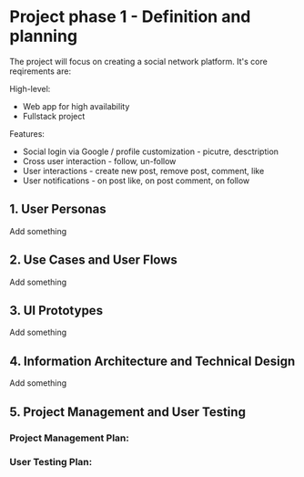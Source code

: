 # Project phase 1 - Definition and planning

The project will focus on creating a social network platform. It's core reqirements are:

High-level:
- Web app for high availability
- Fullstack project

Features:
- Social login via Google / profile customization - picutre, desctription
- Cross user interaction - follow, un-follow
- User interactions - create new post, remove post, comment, like
- User notifications - on post like, on post comment, on follow

## 1. User Personas

Add something

## 2. Use Cases and User Flows

Add something

## 3. UI Prototypes

Add something

## 4. Information Architecture and Technical Design

Add something

## 5. Project Management and User Testing

### Project Management Plan:


### User Testing Plan:
